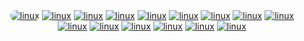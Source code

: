 <div align="center">
  <a href="#"><img style='border-radius: 10px;' alt="linux" src="https://img.shields.io/badge/Linux-FCC624?style=for-the-badge&logo=linux&logoColor=black"></a>
<!--   <a href="#"><img alt="linux" src="https://img.shields.io/badge/Red%20Hat-EE0000?style=for-the-badge&logo=redhat&logoColor=white"></a> -->
  <a href="#"><img alt="linux" src="https://img.shields.io/badge/Python-3776AB?style=for-the-badge&logo=python&logoColor=white"></a>
  <a href="#"><img alt="linux" src="https://img.shields.io/badge/C-00599C?style=for-the-badge&logo=c&logoColor=white"></a>
  <a href="#"><img alt="linux" src="https://img.shields.io/badge/C%2B%2B-00599C?style=for-the-badge&logo=c%2B%2B&logoColor=white"></a>
  <a href="#"><img alt="linux" src="https://img.shields.io/badge/Rust-000000?style=for-the-badge&logo=rust&logoColor=white"></a>
<!--   <a href="#"><img alt="linux" src="https://img.shields.io/badge/Shell_Script-121011?style=for-the-badge&logo=gnu-bash&logoColor=white"></a> -->
  <a href="#"><img alt="linux" src="https://img.shields.io/badge/Powershell-2CA5E0?style=for-the-badge&logo=powershell&logoColor=white"></a>
  <a href="#"><img alt="linux" src="https://img.shields.io/badge/TensorFlow-FF6F00?style=for-the-badge&logo=tensorflow&logoColor=white"></a>
  <a href="#"><img alt="linux" src="https://img.shields.io/badge/React-20232A?style=for-the-badge&logo=react&logoColor=61DAFB"></a>
  <a href="#"><img alt="linux" src="https://img.shields.io/badge/Node.js-43853D?style=for-the-badge&logo=node.js&logoColor=white"></a>
  <a href="#"><img alt="linux" src="https://img.shields.io/badge/JavaScript-323330?style=for-the-badge&logo=javascript&logoColor=F7DF1E"></a>
  <a href="#"><img alt="linux" src="https://img.shields.io/badge/TypeScript-007ACC?style=for-the-badge&logo=typescript&logoColor=white"></a>
  <a href="#"><img alt="linux" src="https://img.shields.io/badge/Express.js-404D59?style=for-the-badge"></a>
  <a href="#"><img alt="linux" src="https://img.shields.io/badge/React_Native-20232A?style=for-the-badge&logo=react&logoColor=61DAFB"></a>
  <a href="#"><img alt="linux" src="https://img.shields.io/badge/Flutter-02569B?style=for-the-badge&logo=flutter&logoColor=white"></a>
  <a href="#"><img alt="linux" src="https://img.shields.io/badge/Next.js-181818?style=for-the-badge&logo=next&logoColor=white"></a>
</div>
